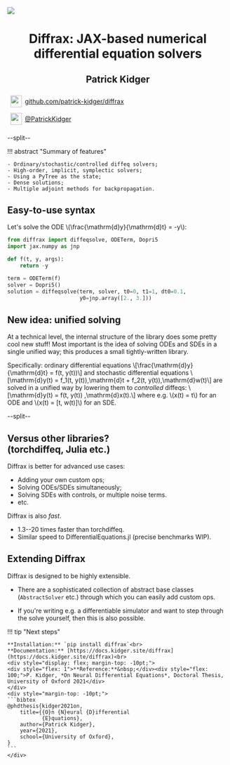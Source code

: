 <div style="height: 90pt;"></div>
<div style="flex: 0 0 8%; margin-top: -10pt;">
<img src="oxford-logo.png">
</div>
<div style="flex: 0 0 65%; text-align: center;">
<h1 style="margin-bottom: 10pt;">Diffrax: JAX-based numerical differential equation solvers</h1>
<h2>Patrick Kidger</h2>
</div>
<div style="flex: 1">
    <div style="display: flex; align-items: center;">
        <img style="height: 20pt; width: 20pt; margin: 5pt;" src="icons/fontawesome/brands/github.svg">
        <div style="font-size: 0.9rem; margin-right: 5pt;"><a href="https://github.com/patrick-kidger/diffrax">github.com/patrick-kidger/diffrax</a></div>
    </div>
    <div style="display: flex; align-items: center;">
        <img style="height: 20pt; width: 20pt; margin: 5pt;" src="icons/fontawesome/brands/twitter.svg">
        <div style="font-size: 0.9rem;"><a href="https://twitter.com/PatrickKidger">@PatrickKidger</a></div>
    </div>
</div>

--split--

!!! abstract "Summary of features"

    - Ordinary/stochastic/controlled diffeq solvers;
    - High-order, implicit, symplectic solvers;
    - Using a PyTree as the state;
    - Dense solutions;
    - Multiple adjoint methods for backpropagation.

## Easy-to-use syntax

Let's solve the ODE \\(\frac{\mathrm{d}y}{\mathrm{d}t} = -y\\):

```python
from diffrax import diffeqsolve, ODETerm, Dopri5
import jax.numpy as jnp

def f(t, y, args):
    return -y

term = ODETerm(f)
solver = Dopri5()
solution = diffeqsolve(term, solver, t0=0, t1=1, dt0=0.1,
                       y0=jnp.array([2., 3.]))
```

## New idea: unified solving

At a technical level, the internal structure of the library does some pretty cool new stuff! Most important is the idea of solving ODEs and SDEs in a single unified way; this produces a small tightly-written library.

Specifically: ordinary differential equations
\\[\frac{\mathrm{d}y}{\mathrm{d}t} = f(t, y(t))\\]
and stochastic differential equations
\\[\mathrm{d}y(t) = f_1(t, y(t))\,\mathrm{d}t + f_2(t, y(t))\,\mathrm{d}w(t)\\]
are solved in a unified way by lowering them to *controlled* diffeqs:
\\[\mathrm{d}y(t) = f(t, y(t)) \,\mathrm{d}x(t).\\]
where e.g. \\(x(t) = t\\) for an ODE and \\(x(t) = [t, w(t)]\\) for an SDE.

--split--

## Versus other libraries?<br>(torchdiffeq, Julia etc.)

Diffrax is better for advanced use cases:

- Adding your own custom ops;
- Solving ODEs/SDEs simultaneously;
- Solving SDEs with controls, or multiple noise terms.
- etc.

Diffrax is also *fast*.

- 1.3--20 times faster than torchdiffeq.
- Similar speed to DifferentialEquations.jl (precise benchmarks WIP).

## Extending Diffrax

Diffrax is designed to be highly extensible.

- There are a sophisticated collection of abstract base classes (`AbstractSolver` etc.) through which you can easily add custom ops.

- If you're writing e.g. a differentiable simulator and want to step through the solve yourself, then this is also possible.

!!! tip "Next steps"

    **Installation:** `pip install diffrax`<br>
    **Documentation:** [https://docs.kidger.site/diffrax](https://docs.kidger.site/diffrax)<br>
    <div style="display: flex; margin-top: -10pt;">
    <div style="flex: 1">**Reference:**&nbsp;</div><div style="flex: 100;">P. Kidger, *On Neural Differential Equations*, Doctoral Thesis, University of Oxford 2021</div>
    </div>
    <div style="margin-top: -10pt;">
    ```bibtex
    @phdthesis{kidger2021on,
        title={{O}n {N}eural {D}ifferential
               {E}quations},
        author={Patrick Kidger},
        year={2021},
        school={University of Oxford},
    }
    ```
    </div>